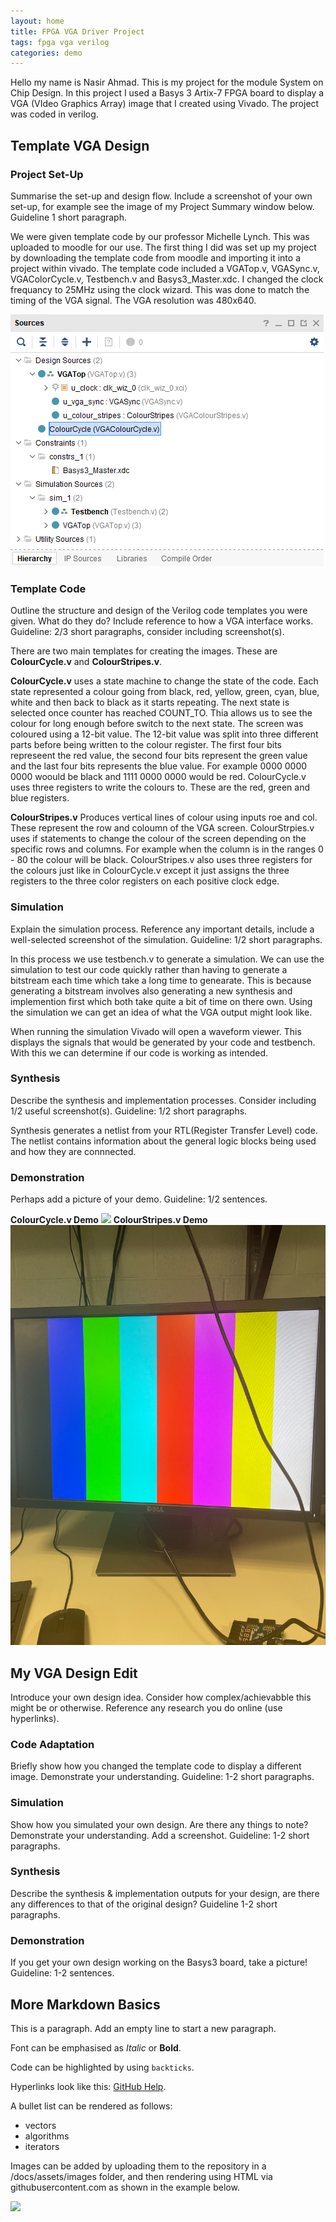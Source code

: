```yaml
---
layout: home
title: FPGA VGA Driver Project
tags: fpga vga verilog
categories: demo
---
```

Hello my name is Nasir Ahmad. This is my project for the module System on Chip Design. In this project I used a Basys 3 Artix-7 FPGA board to display a VGA (VIdeo Graphics Array) image that I created using Vivado. The project was coded in verilog.

## **Template VGA Design**
### **Project Set-Up**
Summarise the set-up and design flow. Include a screenshot of your own set-up, for example see the image of my Project Summary window below. Guideline 1 short paragraph.


We were given template code by our professor Michelle Lynch. This was uploaded to moodle for our use. The first thing I did was set up my project by downloading the template code from moodle and importing it into a project within vivado. The template code included a VGATop.v, VGASync.v, VGAColorCycle.v, Testbench.v and Basys3_Master.xdc. I changed the clock frequancy to 25MHz using the clock wizard. This was done to match the timing of the VGA signal. The VGA resolution was 480x640.


<img src="SoC-Images/Project Hierarchy.png">

### **Template Code**
Outline the structure and design of the Verilog code templates you were given. What do they do? Include reference to how a VGA interface works. Guideline: 2/3 short paragraphs, consider including screenshot(s).


There are two main templates for creating the images. These are **ColourCycle.v** and **ColourStripes.v**. 

**ColourCycle.v** uses a state machine to change the state of the code. Each state represented a colour going from black, red, yellow, green, cyan, blue, white and then back to black as it starts repeating. The next state is selected once counter has reached COUNT_TO. Thia allows us to see the colour for long enough before switch to the next state.  The screen was coloured using a 12-bit value. The 12-bit value was split into three different parts before being written to the colour register. The first four bits represeent the red value, the second four bits represent the green value and the last four bits represents the blue value. For example 0000 0000 0000 woould be black and 1111 0000 0000 would be red. ColourCycle.v uses three registers to write the colours to. These are the red, green and blue registers. 

**ColourStripes.v** Produces vertical lines of colour using inputs roe and col. These represent the row and coloumn of the VGA screen. ColourStrpies.v uses if statements to change the colour of the screen depending on the specific rows and columns. For example when the column is in the ranges 0 - 80 the colour will be black. ColourStripes.v also uses three registers for the colours just like in ColourCycle.v except it just assigns the three registers to the three color registers on each positive clock edge.
### **Simulation**
Explain the simulation process. Reference any important details, include a well-selected screenshot of the simulation. Guideline: 1/2 short paragraphs.

In this process we use testbench.v to generate a simulation. We can use the simulation to test our code quickly rather than having to generate a bitstream each time which take a long time to genearate. This is because generating a bitstream involves also generating a new synthesis and implemention first which both take quite a bit of time on there own. Using the simulation we can get an idea of what the VGA output might look like. 

When running the simulation Vivado will open a waveform viewer. This displays the signals that would be generated by your code and testbench. With this we can determine if our code is working as intended.
### **Synthesis**
Describe the synthesis and implementation processes. Consider including 1/2 useful screenshot(s). Guideline: 1/2 short paragraphs.

Synthesis generates a netlist from your RTL(Register Transfer Level) code. The netlist contains information about the general logic blocks being used and how they are connnected.
### **Demonstration**
Perhaps add a picture of your demo. Guideline: 1/2 sentences.


**ColourCycle.v Demo**
<img src="PXL_20241111_160449527.MP.jpg">
**ColourStripes.v Demo** 
<img src="SoC-Images/ColourStripesDemo.jpeg">

## **My VGA Design Edit**
Introduce your own design idea. Consider how complex/achievabble this might be or otherwise. Reference any research you do online (use hyperlinks).
### **Code Adaptation**
Briefly show how you changed the template code to display a different image. Demonstrate your understanding. Guideline: 1-2 short paragraphs.
### **Simulation**
Show how you simulated your own design. Are there any things to note? Demonstrate your understanding. Add a screenshot. Guideline: 1-2 short paragraphs.
### **Synthesis**
Describe the synthesis & implementation outputs for your design, are there any differences to that of the original design? Guideline 1-2 short paragraphs.
### **Demonstration**
If you get your own design working on the Basys3 board, take a picture! Guideline: 1-2 sentences.

## **More Markdown Basics**
This is a paragraph. Add an empty line to start a new paragraph.

Font can be emphasised as *Italic* or **Bold**.

Code can be highlighted by using `backticks`.

Hyperlinks look like this: [GitHub Help](https://help.github.com/).

A bullet list can be rendered as follows:
- vectors
- algorithms
- iterators

Images can be added by uploading them to the repository in a /docs/assets/images folder, and then rendering using HTML via githubusercontent.com as shown in the example below.

<img src="https://raw.githubusercontent.com/melgineer/fpga-vga-verilog/main/docs/assets/images/VGAPrjSrcs.png">
